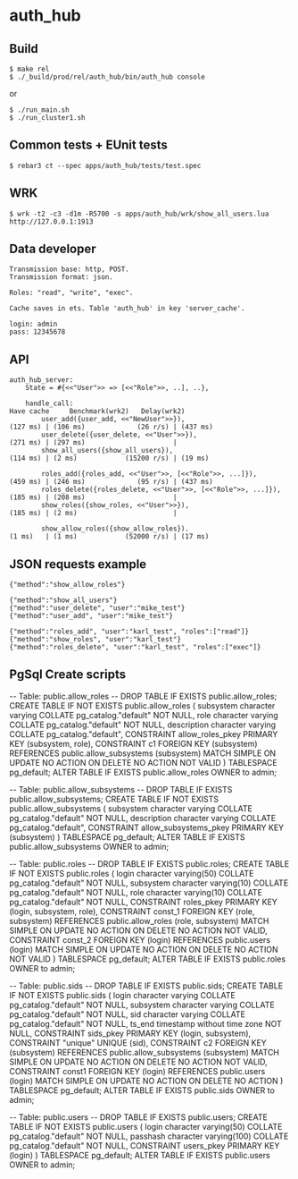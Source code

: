 auth_hub
=====

Build
-----
    $ make rel
    $ ./_build/prod/rel/auth_hub/bin/auth_hub console
    
or

    $ ./run_main.sh
    $ ./run_cluster1.sh

Common tests + EUnit tests
----
    $ rebar3 ct --spec apps/auth_hub/tests/test.spec

WRK
----
    $ wrk -t2 -c3 -d1m -R5700 -s apps/auth_hub/wrk/show_all_users.lua http://127.0.0.1:1913
    
Data developer
---- 
    Transmission base: http, POST.
    Transmission format: json.

    Roles: "read", "write", "exec".

    Cache saves in ets. Table 'auth_hub' in key 'server_cache'. 

    login: admin
    pass: 12345678

API
-----
    auth_hub_server:
        State = #{<<"User">> => [<<"Role">>, ..], ..},
    
        handle_call:                                                                Have cache     Benchmark(wrk2)   Delay(wrk2)
            user_add({user_add, <<"NewUser">>}),                          (127 ms) | (106 ms)             (26 r/s) | (437 ms)
            user_delete({user_delete, <<"User">>}),                       (271 ms) | (297 ms)                      |
            show_all_users({show_all_users}),                             (114 ms) | (2 ms)            (15200 r/s) | (19 ms)
        
            roles_add({roles_add, <<"User">>, [<<"Role">>, ...]}),        (459 ms) | (246 ms)             (95 r/s) | (437 ms)
            roles_delete({roles_delete, <<"User">>, [<<"Role">>, ...]}),  (185 ms) | (208 ms)                      |
            show_roles({show_roles, <<"User">>}),                         (185 ms) | (2 ms)                        |
        
            show_allow_roles({show_allow_roles}).                         (1 ms)   | (1 ms)            (52000 r/s) | (17 ms)

        
JSON requests example
-----
    {"method":"show_allow_roles"}

    {"method":"show_all_users"}
    {"method":"user_delete", "user":"mike_test"}
    {"method":"user_add", "user":"mike_test"}
    
    {"method":"roles_add", "user":"karl_test", "roles":["read"]}
    {"method":"show_roles", "user":"karl_test"}
    {"method":"roles_delete", "user":"karl_test", "roles":["exec"]}


PgSql Create scripts
---
-- Table: public.allow_roles
-- DROP TABLE IF EXISTS public.allow_roles;
CREATE TABLE IF NOT EXISTS public.allow_roles
(
subsystem character varying COLLATE pg_catalog."default" NOT NULL,
role character varying COLLATE pg_catalog."default" NOT NULL,
description character varying COLLATE pg_catalog."default",
CONSTRAINT allow_roles_pkey PRIMARY KEY (subsystem, role),
CONSTRAINT c1 FOREIGN KEY (subsystem)
REFERENCES public.allow_subsystems (subsystem) MATCH SIMPLE
ON UPDATE NO ACTION
ON DELETE NO ACTION
NOT VALID
)
TABLESPACE pg_default;
ALTER TABLE IF EXISTS public.allow_roles
OWNER to admin;



-- Table: public.allow_subsystems
-- DROP TABLE IF EXISTS public.allow_subsystems;
CREATE TABLE IF NOT EXISTS public.allow_subsystems
(
subsystem character varying COLLATE pg_catalog."default" NOT NULL,
description character varying COLLATE pg_catalog."default",
CONSTRAINT allow_subsystems_pkey PRIMARY KEY (subsystem)
)
TABLESPACE pg_default;
ALTER TABLE IF EXISTS public.allow_subsystems
OWNER to admin;



-- Table: public.roles
-- DROP TABLE IF EXISTS public.roles;
CREATE TABLE IF NOT EXISTS public.roles
(
login character varying(50) COLLATE pg_catalog."default" NOT NULL,
subsystem character varying(10) COLLATE pg_catalog."default" NOT NULL,
role character varying(10) COLLATE pg_catalog."default" NOT NULL,
CONSTRAINT roles_pkey PRIMARY KEY (login, subsystem, role),
CONSTRAINT const_1 FOREIGN KEY (role, subsystem)
REFERENCES public.allow_roles (role, subsystem) MATCH SIMPLE
ON UPDATE NO ACTION
ON DELETE NO ACTION
NOT VALID,
CONSTRAINT const_2 FOREIGN KEY (login)
REFERENCES public.users (login) MATCH SIMPLE
ON UPDATE NO ACTION
ON DELETE NO ACTION
NOT VALID
)
TABLESPACE pg_default;
ALTER TABLE IF EXISTS public.roles
OWNER to admin;



-- Table: public.sids
-- DROP TABLE IF EXISTS public.sids;
CREATE TABLE IF NOT EXISTS public.sids
(
login character varying COLLATE pg_catalog."default" NOT NULL,
subsystem character varying COLLATE pg_catalog."default" NOT NULL,
sid character varying COLLATE pg_catalog."default" NOT NULL,
ts_end timestamp without time zone NOT NULL,
CONSTRAINT sids_pkey PRIMARY KEY (login, subsystem),
CONSTRAINT "unique" UNIQUE (sid),
CONSTRAINT c2 FOREIGN KEY (subsystem)
REFERENCES public.allow_subsystems (subsystem) MATCH SIMPLE
ON UPDATE NO ACTION
ON DELETE NO ACTION
NOT VALID,
CONSTRAINT const1 FOREIGN KEY (login)
REFERENCES public.users (login) MATCH SIMPLE
ON UPDATE NO ACTION
ON DELETE NO ACTION
)
TABLESPACE pg_default;
ALTER TABLE IF EXISTS public.sids
OWNER to admin;



-- Table: public.users
-- DROP TABLE IF EXISTS public.users;
CREATE TABLE IF NOT EXISTS public.users
(
login character varying(50) COLLATE pg_catalog."default" NOT NULL,
passhash character varying(100) COLLATE pg_catalog."default" NOT NULL,
CONSTRAINT users_pkey PRIMARY KEY (login)
)
TABLESPACE pg_default;
ALTER TABLE IF EXISTS public.users
OWNER to admin;